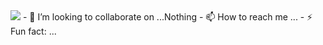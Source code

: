 <img src="https://capsule-render.vercel.app/api?type=waving&color=0:3a8296,100:091519&height=150&text=Hi,%20I'm%20SMohammed%20Saadh&fontSize=50&fontColor=61DAFB&fontAlignY=45&animation=twinkling&desc=Developer %20 learning%20|%20Problem%20Solver%20|%20Tech%20Enthusiast&descSize=27&descAlignY=85&section=header" />
- 💞️ I’m looking to collaborate on ...Nothing 
- 📫 How to reach me ...
- ⚡ Fun fact: ...

<!---
Imohammedsaadh/Imohammedsaadh is a ✨ special ✨ repository because its `README.md` (this file) appears on your GitHub profile.
You can click the Preview link to take a look at your changes.
--->
